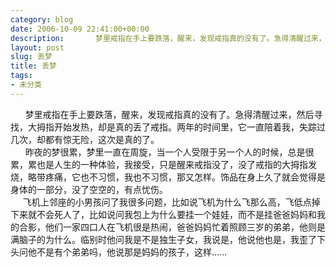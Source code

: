 ```yaml
---
category: blog
date: 2006-10-09 22:41:00+00:00
description:       梦里戒指在手上要跌落，醒来，发现戒指真的没有了。急得清醒过来，然后寻
layout: post
slug: 丢梦
title: 丢梦
tags:
- 未分类
---
```


      梦里戒指在手上要跌落，醒来，发现戒指真的没有了。急得清醒过来，然后寻找，大拇指开始发热，却是真的丢了戒指。两年的时间里，它一直陪着我，失踪过几次，却都有惊无险，这次是真的了。  
      昨夜的梦很累，梦里一直在周旋，当一个人受限于另一个人的时候，总是很累，累也是人生的一种体验，我接受，只是醒来戒指没了，没了戒指的大拇指发烧，略带疼痛，它也不习惯，我也不习惯，那又怎样。饰品在身上久了就会觉得是身体的一部分，没了空空的，有点忧伤。  
     飞机上邻座的小男孩问了我很多问题，比如说飞机为什么飞那么高，飞低点掉下来就不会死人了，比如说问我包上为什么要挂一个娃娃，而不是挂爸爸妈妈和我的合影，他们一家四口人在飞机很是热闹，爸爸妈妈忙着照顾三岁的弟弟，他则是满脑子的为什么。临别时他问我是不是独生子女，我说是，他说他也是，我歪了下头问他不是有个弟弟吗，他说那是妈妈的孩子，这样……
